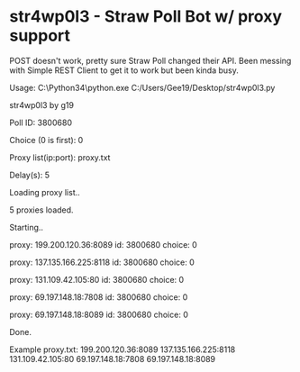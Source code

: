 # str4wp0l3 - Straw Poll Bot w/ proxy support

POST doesn't work, pretty sure Straw Poll changed their API. Been messing with Simple REST Client to get it to work but been kinda busy.

Usage:
C:\Python34\python.exe C:/Users/Gee19/Desktop/str4wp0l3.py

str4wp0l3 by g19

Poll ID: 3800680

Choice (0 is first): 0

Proxy list(ip:port): proxy.txt

Delay(s): 5

Loading proxy list..

5 proxies loaded.

Starting..

proxy: 199.200.120.36:8089 id: 3800680 choice: 0

proxy: 137.135.166.225:8118 id: 3800680 choice: 0

proxy: 131.109.42.105:80 id: 3800680 choice: 0

proxy: 69.197.148.18:7808 id: 3800680 choice: 0

proxy: 69.197.148.18:8089 id: 3800680 choice: 0

Done.


Example proxy.txt:
199.200.120.36:8089
137.135.166.225:8118
131.109.42.105:80
69.197.148.18:7808
69.197.148.18:8089
